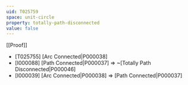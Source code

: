 ```yaml
---
uid: T025759
space: unit-circle
property: totally-path-disconnected
value: false
---
```

[[Proof]]

* [T025755] [Arc Connected|P000038]
* [I000088] [Path Connected|P000037] => ~[Totally Path Disconnected|P000046]
* [I000039] [Arc Connected|P000038] => [Path Connected|P000037]

